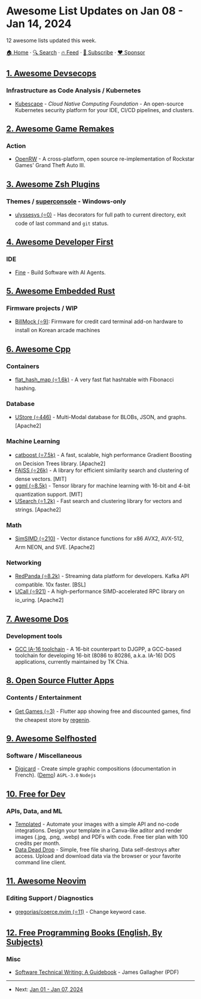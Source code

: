 # Awesome List Updates on Jan 08 - Jan 14, 2024

12 awesome lists updated this week.

[🏠 Home](/README.md) · [🔍 Search](https://www.trackawesomelist.com/search/) · [🔥 Feed](https://www.trackawesomelist.com/week/rss.xml) · [📮 Subscribe](https://trackawesomelist.us17.list-manage.com/subscribe?u=d2f0117aa829c83a63ec63c2f&id=36a103854c) · [❤️  Sponsor](https://github.com/sponsors/theowenyoung)



## [1. Awesome Devsecops](/content/TaptuIT/awesome-devsecops/week/README.md)

### Infrastructure as Code Analysis / Kubernetes

*   [Kubescape](https://kubescape.io/) - *Cloud Native Computing Foundation* - An open-source Kubernetes security platform for your IDE, CI/CD pipelines, and clusters.

## [2. Awesome Game Remakes](/content/radek-sprta/awesome-game-remakes/week/README.md)

### Action

*   [OpenRW](https://openrw.org/) - A cross-platform, open source re-implementation of Rockstar Games' Grand Theft Auto III.

## [3. Awesome Zsh Plugins](/content/unixorn/awesome-zsh-plugins/week/README.md)

### Themes / [superconsole](https://github.com/alexchmykhalo/superconsole) - Windows-only

*   [ulyssesys (⭐0)](https://github.com/UlyssesZh/ulyssesys) - Has decorators for full path to current directory, exit code of last command and `git` status.

## [4. Awesome Developer First](/content/agamm/awesome-developer-first/week/README.md)

### IDE

*   [Fine](https://www.fine.dev/) - Build Software with AI Agents.

## [5. Awesome Embedded Rust](/content/rust-embedded/awesome-embedded-rust/week/README.md)

### Firmware projects / WIP

*   [BillMock (⭐9)](https://github.com/pmnxis/billmock-app-rs): Firmware for credit card terminal add-on hardware to install on Korean arcade machines

## [6. Awesome Cpp](/content/fffaraz/awesome-cpp/week/README.md)

### Containers

*   [flat\_hash\_map (⭐1.6k)](https://github.com/skarupke/flat_hash_map) - A very fast flat hashtable with Fibonacci hashing.

### Database

*   [UStore (⭐446)](https://github.com/unum-cloud/ustore) - Multi-Modal database for BLOBs, JSON, and graphs. \[Apache2]

### Machine Learning

*   [catboost (⭐7.5k)](https://github.com/catboost/catboost) - A fast, scalable, high performance Gradient Boosting on Decision Trees library. \[Apache2]
*   [FAISS (⭐26k)](https://github.com/facebookresearch/faiss) - A library for efficient similarity search and clustering of dense vectors. \[MIT]
*   [ggml (⭐8.5k)](https://github.com/ggerganov/ggml) - Tensor library for machine learning with 16-bit and 4-bit quantization support. \[MIT]
*   [USearch (⭐1.2k)](https://github.com/unum-cloud/usearch) - Fast search and clustering library for vectors and strings. \[Apache2]

### Math

*   [SimSIMD (⭐210)](https://github.com/ashvardanian/SimSIMD) - Vector distance functions for x86 AVX2, AVX-512, Arm NEON, and SVE. \[Apache2]

### Networking

*   [RedPanda (⭐8.2k)](https://github.com/redpanda-data/redpanda) - Streaming data platform for developers. Kafka API compatible. 10x faster. \[BSL]
*   [UCall (⭐921)](https://github.com/unum-cloud/ucall) - A high-performance SIMD-accelerated RPC library on io\_uring. \[Apache2]

## [7. Awesome Dos](/content/balintkissdev/awesome-dos/week/README.md)

### Development tools

*   [GCC IA-16 toolchain](https://gitlab.com/tkchia/build-ia16/-/releases) - A 16-bit counterpart to DJGPP, a GCC-based toolchain for developing 16-bit (8086 to 80286, a.k.a. IA-16) DOS applications, currently maintained by TK Chia.

## [8. Open Source Flutter Apps](/content/tortuvshin/open-source-flutter-apps/week/README.md)

### Contents / Entertainment

*   [Get Games (⭐3)](https://github.com/regenin/get_games) - Flutter app showing free and discounted games, find the cheapest store by [regenin](https://github.com/regenin).

## [9. Awesome Selfhosted](/content/awesome-selfhosted/awesome-selfhosted/week/README.md)

### Software / Miscellaneous

*   [Digicard](https://codeberg.org/ladigitale/digicard) - Create simple graphic compositions (documentation in French). ([Demo](https://ladigitale.dev/digicard/)) `AGPL-3.0` `Nodejs`

## [10. Free for Dev](/content/ripienaar/free-for-dev/week/README.md)

### APIs, Data, and ML

*   [Templated](https://templated.io) - Automate your images with a simple API and no-code integrations. Design your template in a Canva-like aditor and render images (.jpg, .png, .webp) and PDFs with code. Free tier plan with 100 credits per month.
*   [Data Dead Drop](https://datadeaddrop.com) - Simple, free file sharing. Data self-destroys after access. Upload and download data via the browser or your favorite command line client.

## [11. Awesome Neovim](/content/rockerBOO/awesome-neovim/week/README.md)

### Editing Support / Diagnostics

*   [gregorias/coerce.nvim (⭐11)](https://github.com/gregorias/coerce.nvim) - Change keyword case.

## [12. Free Programming Books (English, By Subjects)](/content/EbookFoundation/free-programming-books/books/free-programming-books-subjects/week/README.md)

### Misc

*   [Software Technical Writing: A Guidebook](https://jamesg.blog/book.pdf) - James Gallagher (PDF)

---

- Next: [Jan 01 - Jan 07, 2024](/content/2024/1/README.md)